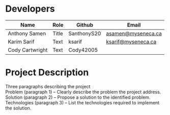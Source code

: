 # Developers
|     Name      |    Role       |   Github  |       Email        |
|---------------|---------------|-----------|--------------------|       
| Anthony Samen | Title         |SanthonyS20| asamen@myseneca.ca |
| Karim Sarif   | Text          |   ksarif  | ksarif@myseneca.ca |
|Cody Cartwright| Text          | Cody42005 |                    |
# Project Description
Three paragraphs describing the project  
Problem (paragraph 1) – Clearly describe the problem the project address.  
Solution (paragraph 2) – Propose a solution to the identified problem.  
Technologies (paragraph 3) – List the technologies required to implement the solution.  
